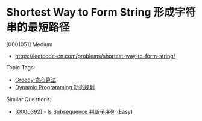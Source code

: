 # Shortest Way to Form String 形成字符串的最短路径

[0001051] Medium

- https://leetcode-cn.com/problems/shortest-way-to-form-string/

Topic Tags:

- [Greedy 贪心算法](https://leetcode-cn.com/tag/greedy/)
- [Dynamic Programming 动态规划](https://leetcode-cn.com/tag/dynamic-programming/)

Similar Questions:

- [[0000392](https://leetcode-cn.com/problems/is-subsequence/)] - [Is Subsequence 判断子序列](./0000392.is-subsequence.md) (Easy)
